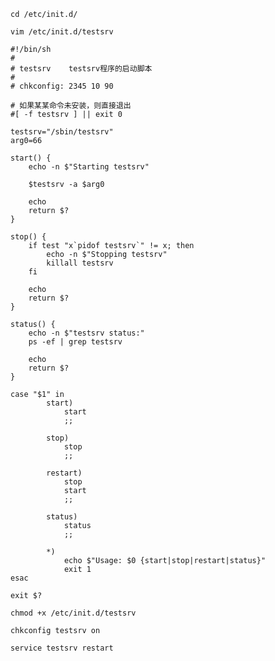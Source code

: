 
    cd /etc/init.d/

    vim /etc/init.d/testsrv

```shell
#!/bin/sh
#
# testsrv    testsrv程序的启动脚本
#
# chkconfig: 2345 10 90

# 如果某某命令未安装，则直接退出
#[ -f testsrv ] || exit 0

testsrv="/sbin/testsrv"
arg0=66

start() {
    echo -n $"Starting testsrv"
    
    $testsrv -a $arg0

    echo
    return $?
}

stop() {
    if test "x`pidof testsrv`" != x; then
        echo -n $"Stopping testsrv"
        killall testsrv
    fi
    
    echo
    return $?
}

status() {
    echo -n $"testsrv status:"
    ps -ef | grep testsrv
    
    echo
    return $?
}

case "$1" in
        start)
            start
            ;;

        stop)
            stop
            ;;

        restart)
            stop
            start
            ;;
        
        status)
            status
            ;;

        *)
            echo $"Usage: $0 {start|stop|restart|status}"
            exit 1
esac

exit $?
```

    chmod +x /etc/init.d/testsrv

    chkconfig testsrv on

    service testsrv restart
